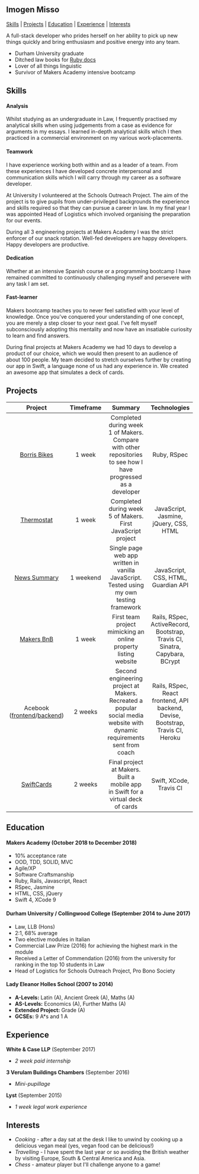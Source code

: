 ## Imogen Misso

[Skills](#skills) | [Projects](#projects) | [Education](#education) | [Experience](#experience) | [Interests](#interests)

A full-stack developer who prides herself on her ability to pick up new things quickly and bring enthusiasm and positive energy into any team.

- Durham University graduate
- Ditched law books for [Ruby docs](http://ruby-doc.org/)
- Lover of all things linguistic
- Survivor of Makers Academy intensive bootcamp

## Skills

#### Analysis

Whilst studying as an undergraduate in Law, I frequently practised my analytical skills when using judgements from a case as evidence for arguments in my essays. I learned in-depth analytical skills which I then practiced in a commercial environment on my various work-placements.  

#### Teamwork

I have experience working both within and as a leader of a team. From these experiences I have developed concrete interpersonal and communication skills which I will carry through my career as a software developer.

At University I volunteered at the Schools Outreach Project. The aim of the project is to give pupils from under-privileged backgrounds the experience and skills required so that they can pursue a career in law. In my final year I was appointed Head of Logistics which involved organising the preparation for our events.

During all 3 engineering projects at Makers Academy I was the strict enforcer of our snack rotation. Well-fed developers are happy developers. Happy developers are productive.

#### Dedication

Whether at an intensive Spanish course or a programming bootcamp I have remained committed to continuously challenging myself and persevere with any task I am set.

#### Fast-learner

Makers bootcamp teaches you to never feel satisfied with your level of knowledge. Once you've conquered your understanding of one concept, you are merely a step closer to your next goal. I've felt myself subconsciously adopting this mentality and now have an insatiable curiosity to learn and find answers.

During final projects at Makers Academy we had 10 days to develop a product of our choice, which we would then present to an audience of about 100 people. My team decided to stretch ourselves further by creating our app in Swift, a language none of us had any experience in. We created an awesome app that simulates a deck of cards.

## Projects

| Project        | Timeframe | Summary           | Technologies |
| :-------------: | :-----:| :-------------:| :-----:|
| [Borris Bikes](https://github.com/imogenmisso/borris_bikes) | 1 week | Completed during week 1 of Makers. Compare with other repositories to see how I have progressed as a developer | Ruby, RSpec |
| [Thermostat](https://github.com/imogenmisso/Thermostat) | 1 week | Completed during week 5 of Makers. First JavaScript project | JavaScript, Jasmine, jQuery, CSS, HTML |
| [News Summary](https://github.com/imogenmisso/news-summary-challenge) | 1 weekend | Single page web app written in vanilla JavaScript. Tested using my own testing framework | JavaScript, CSS, HTML, Guardian API |
| [Makers BnB](https://github.com/rbbri/makersbnb) | 1 week | First team project mimicking an online property listing website | Rails, RSpec, ActiveRecord, Bootstrap, Travis CI, Sinatra, Capybara, BCrypt |
| Acebook ([frontend](https://github.com/runticle/Acebook-frontend)/[backend](https://github.com/toddpla/acebook-stars)) | 2 weeks | Second engineering project at Makers. Recreated a popular social media website with dynamic requirements sent from coach | Rails, RSpec, React frontend, API backend, Devise, Bootstrap, Travis CI, Heroku |
| [SwiftCards](https://github.com/IrinaSTA/swiftcards) | 2 weeks | Final project at Makers. Built a mobile app in Swift for a virtual deck of cards |  Swift, XCode, Travis CI |


## Education

#### Makers Academy (October 2018 to December 2018)

- 10% acceptance rate
- OOD, TDD, SOLID, MVC
- Agile/XP
- Software Craftsmanship
- Ruby, Rails, Javascript, React
- RSpec, Jasmine
- HTML, CSS, jQuery
- Swift 4, XCode 9

#### Durham University / Collingwood College (September 2014 to June 2017)

- Law, LLB (Hons)
- 2:1, 68% average
- Two elective modules in Italian
- Commercial Law Prize (2016) for achieving the highest mark in the module
- Received a Letter of Commendation (2016) from the university for ranking in the top 10 students in Law
- Head of Logistics for Schools Outreach Project, Pro Bono Society

#### Lady Eleanor Holles School (2007 to 2014)

- **A-Levels:** Latin (A), Ancient Greek (A), Maths (A)
- **AS-Levels:** Economics (A), Further Maths (A)
- **Extended Project:** Grade (A)
- **GCSEs:** 9 A*s and 1 A

## Experience

**White & Case LLP** (September 2017)    
- *2 week paid internship*  

**3 Verulam Buildings Chambers** (September 2016)   
- *Mini-pupillage*

**Lyst** (September 2015)
- *1 week legal work experience*

## Interests

- *Cooking* - after a day sat at the desk I like to unwind by cooking up a delicious vegan meal (yes, vegan food can be delicious!)
- *Travelling* - I have spent the last year or so avoiding the British weather by visiting Europe, South & Central America and Asia.
- *Chess* - amateur player but I'll challenge anyone to a game!
